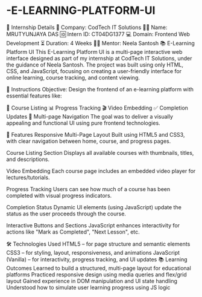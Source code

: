 # -E-LEARNING-PLATFORM-UI

📄 Internship Details
🏢 Company: CodTech IT Solutions
👨‍💻 Name: MRUTYUNJAYA DAS
🆔 Intern ID: CT04DG1377
💻 Domain: Frontend Web Development
⏳ Duration: 4 Weeks
👨‍🏫 Mentor: Neela Santosh
📚 E-Learning Platform UI
This E-Learning Platform UI is a multi-page interactive web interface designed as part of my internship at CodTech IT Solutions, under the guidance of Neela Santosh. The project was built using only HTML, CSS, and JavaScript, focusing on creating a user-friendly interface for online learning, course tracking, and content viewing.

📝 Instructions
Objective:
Design the frontend of an e-learning platform with essential features like:

📘 Course Listing
📊 Progress Tracking
🎬 Video Embedding
✅ Completion Updates
📂 Multi-page Navigation
The goal was to deliver a visually appealing and functional UI using pure frontend technologies.

🚀 Features
Responsive Multi-Page Layout
Built using HTML5 and CSS3, with clear navigation between home, course, and progress pages.

Course Listing Section
Displays all available courses with thumbnails, titles, and descriptions.

Video Embedding
Each course page includes an embedded video player for lectures/tutorials.

Progress Tracking
Users can see how much of a course has been completed with visual progress indicators.

Completion Status
Dynamic UI elements (using JavaScript) update the status as the user proceeds through the course.

Interactive Buttons and Sections
JavaScript enhances interactivity for actions like "Mark as Completed", "Next Lesson", etc.

🛠️ Technologies Used
HTML5 – for page structure and semantic elements
CSS3 – for styling, layout, responsiveness, and animations
JavaScript (Vanilla) – for interactivity, progress tracking, and UI updates
📚 Learning Outcomes
Learned to build a structured, multi-page layout for educational platforms
Practiced responsive design using media queries and flex/grid layout
Gained experience in DOM manipulation and UI state handling
Understood how to simulate user learning progress using JS logic

